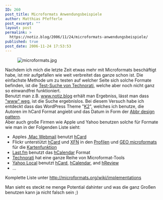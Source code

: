 ```yaml
---
ID: 260
post_title: Microformats Anwendungsbeispiele
author: Matthias Pfefferle
post_excerpt: ""
layout: post
permalink: >
  https://notiz.blog/2006/11/24/microformats-anwendungsbeispiele/
published: true
post_date: 2006-11-24 17:53:53
---
```

<!-- wp:image {"align":"right"} -->
<figure class="wp-block-image alignright"><img src="https://notiz.blog/wp-content/uploads/2006/11/microformats.jpg" alt="microformats.jpg" /></figure>
<!-- /wp:image -->

<!-- wp:paragraph -->
<p>Nachdem ich mich die letzte Zeit etwas mehr mit Microformats beschäftigt habe, ist mir aufgefallen wie weit verbreitet das ganze schon ist. Die einfachste Methode um zu testen auf welcher Seite sich solche Formate befinden, ist die <a href="http://kitchen.technorati.com/">Test-Suche von Technorati</a>, welche aber noch nicht ganz so einwandfrei funktioniert.<br/> Benutzt man z.B. <a href="http://kitchen.technorati.com/search/www.notiz.blog">www.notiz.blog</a> erhält man Ergebniss, lässt man dass <a href="http://kitchen.technorati.com/search/notiz.blog">"www" weg</a>, ist die Suche ergebnislos. Bei diesem Versuch habe ich entdeckt dass das WordPress Theme "<a href="http://getk2.com">K2</a>", welches ich benutze, die Autoren im hCard Format angiebt und das Datum in Form der <a href="http://microformats.org/wiki/abbr-design-pattern">Abbr design pattern</a>.<br/> Aber auch große Firmen wie Apple und Yahoo benutzen solche für Formate wie man in der Folgenden Liste sieht:</p>
<!-- /wp:paragraph -->

<!-- wp:list -->
<ul>
	<li>Apples <a href="http://www.mac.com/webmail">.Mac Webmail</a> benutzt <a href="http://microformats.org/wiki/hcard">hCard</a></li>
	<li>Flickr unterstützt <a href="http://microformats.org/wiki/hcard">hCard</a> und <a href="http://gmpg.org/xfn/">XFN</a> in den <a href="http://flickr.com/people/pfefferle">Profilen</a> und <a href="http://microformats.org/wiki/geo">GEO microformats</a> für die <a href="http://flickr.com/map">Kartenfunktion</a></li>
	<li><a href="http://last.fm/">Last.fm</a> benutzt das <a href="http://microformats.org/wiki/hcalendar">hCalendar</a> Format</li>
	<li><a href="http://technorati.com/">Technorati</a> hat eine ganze Reihe von Microformat-Tools</li>
	<li><a href="http://local.yahoo.com/">Yahoo Local</a> benutzt <a href="http://microformats.org/wiki/hcard">hCard</a>, <a href="http://microformats.org/wiki/hcalendar">hCalendar</a>, and <a href="http://microformats.org/wiki/hreview">hReview</a></li>
	<li>...</li>
</ul>
<!-- /wp:list -->

<!-- wp:paragraph -->
<p>Komplette Liste unter <a href="http://microformats.org/wiki/implementations">http://microformats.org/wiki/implementations</a></p>
<!-- /wp:paragraph -->

<!-- wp:paragraph -->
<p>Man sieht es steckt ne menge Potential dahinter und was die ganz Großen benutzen kann ja nicht falsch sein ;)</p>
<!-- /wp:paragraph -->